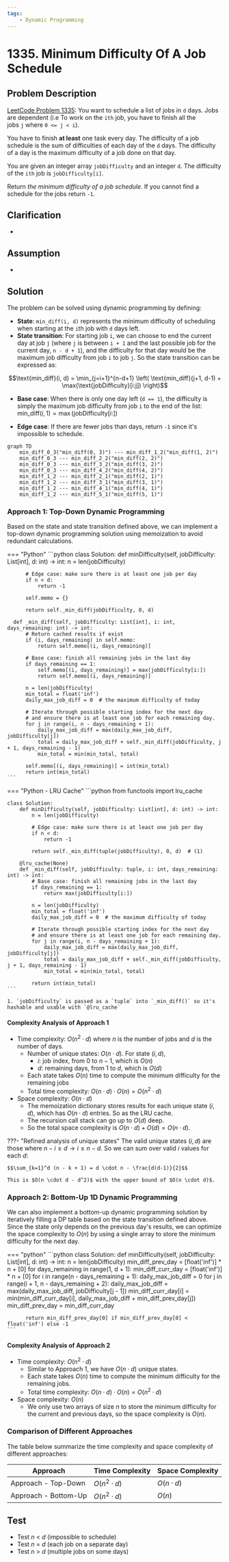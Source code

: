 ```yaml
---
tags:
    - Dynamic Programming
---
```


# 1335. Minimum Difficulty Of A Job Schedule

## Problem Description

[LeetCode Problem 1335](https://leetcode.com/problems/minimum-difficulty-of-a-job-schedule/):
You want to schedule a list of jobs in `d` days. Jobs are dependent (i.e To work on the
`ith` job, you have to finish all the jobs `j` where `0 <= j < i`).

You have to finish **at least** one task every day. The difficulty of a job schedule is
the sum of difficulties of each day of the `d` days. The difficulty of a day is the
maximum difficulty of a job done on that day.

You are given an integer array `jobDifficulty` and an integer `d`. The difficulty of
the `ith` job is `jobDifficulty[i]`.

Return _the minimum difficulty of a job schedule_. If you cannot find a schedule for
the jobs return `-1`.

## Clarification

-

## Assumption

-

## Solution

The problem can be solved using dynamic programming by defining:

- **State**: `min_diff(i, d)` represents the minimum difficulty of scheduling when
starting at the `i`th job with `d` days left.
- **State transition**: For starting job `i`, we can choose to end the current day at
job `j` (where `j` is between `i + 1` and the last possible job for the current day,
`n - d + 1`), and the difficulty for that day would be the maximum job difficulty from
job `i` to job `j`. So the state transition can be expressed as:

$$\text{min_diff}(i, d) = \min_{j=i+1}^{n-d+1} \left( \text{min_diff}(j+1, d-1) + \max(\text{jobDifficulty}[i:j]) \right)$$

- **Base case**: When there is only one day left (`d == 1`), the difficulty is simply the
maximum job difficulty from job `i` to the end of the list: $\text{min_diff}(i, 1) = \max(\text{jobDifficulty}[i:])$

- **Edge case**: If there are fewer jobs than days, return `-1` since it's impossible to
schedule.

```mermaid
graph TD
    min_diff_0_3("min_diff(0, 3)") --- min_diff_1_2("min_diff(1, 2)")
    min_diff_0_3 --- min_diff_2_2("min_diff(2, 2)")
    min_diff_0_3 --- min_diff_3_2("min_diff(3, 2)")
    min_diff_0_3 --- min_diff_4_2("min_diff(4, 2)")
    min_diff_1_2 --- min_diff_2_1("min_diff(2, 1)")
    min_diff_1_2 --- min_diff_3_1("min_diff(3, 1)")
    min_diff_1_2 --- min_diff_4_1("min_diff(4, 1)")
    min_diff_1_2 --- min_diff_5_1("min_diff(5, 1)")
```

### Approach 1: Top-Down Dynamic Programming

Based on the state and state transition defined above, we can implement a top-down dynamic
programming solution using memoization to avoid redundant calculations.

=== "Python"
    ```python
    class Solution:
      def minDifficulty(self, jobDifficulty: List[int], d: int) -> int:
          n = len(jobDifficulty)

          # Edge case: make sure there is at least one job per day
          if n < d:
              return -1

          self.memo = {}

          return self._min_diff(jobDifficulty, 0, d)

      def _min_diff(self, jobDifficulty: List[int], i: int, days_remaining: int) -> int:
          # Return cached results if exist
          if (i, days_remaining) in self.memo:
              return self.memo[(i, days_remaining)]

          # Base case: finish all remaining jobs in the last day
          if days_remaining == 1:
              self.memo[(i, days_remaining)] = max(jobDifficulty[i:])
              return self.memo[(i, days_remaining)]

          n = len(jobDifficulty)
          min_total = float('inf')
          daily_max_job_diff = 0  # the maximum difficulty of today

          # Iterate through possible starting index for the next day
          # and ensure there is at least one job for each remaining day.
          for j in range(i, n - days_remaining + 1):
              daily_max_job_diff = max(daily_max_job_diff, jobDifficulty[j])
              total = daily_max_job_diff + self._min_diff(jobDifficulty, j + 1, days_remaining - 1)
              min_total = min(min_total, total)

          self.memo[(i, days_remaining)] = int(min_total)
          return int(min_total)
    ```

=== "Python - LRU Cache"
    ```python
    from functools import lru_cache

    class Solution:
        def minDifficulty(self, jobDifficulty: List[int], d: int) -> int:
            n = len(jobDifficulty)

            # Edge case: make sure there is at least one job per day
            if n < d:
                return -1

            return self._min_diff(tuple(jobDifficulty), 0, d)  # (1)

        @lru_cache(None)
        def _min_diff(self, jobDifficulty: tuple, i: int, days_remaining: int) -> int:
            # Base case: finish all remaining jobs in the last day
            if days_remaining == 1:
                return max(jobDifficulty[i:])

            n = len(jobDifficulty)
            min_total = float('inf')
            daily_max_job_diff = 0  # the maximum difficulty of today

            # Iterate through possible starting index for the next day
            # and ensure there is at least one job for each remaining day.
            for j in range(i, n - days_remaining + 1):
                daily_max_job_diff = max(daily_max_job_diff, jobDifficulty[j])
                total = daily_max_job_diff + self._min_diff(jobDifficulty, j + 1, days_remaining - 1)
                min_total = min(min_total, total)

            return int(min_total)
    ```

    1. `jobDifficulty` is passed as a `tuple` into `_min_diff()` so it's hashable and usable with `@lru_cache`

#### Complexity Analysis of Approach 1

- Time complexity: $O(n^2 \cdot d)$ where $n$ is the number of jobs and $d$ is the number of days.
    - Number of unique states: $O(n \cdot d)$. For state $(i, d)$,
        - $i$: job index, from $0$ to $n-1$, which is $O(n)$
        - $d$: remaining days, from $1$ to $d$, which is $O(d)$
    - Each state takes $O(n)$ time to compute the minimum difficulty for the remaining jobs
    - Total time complexity: $O(n \cdot d) \cdot O(n) = O(n^2 \cdot d)$
- Space complexity: $O(n \cdot d)$  
    - The memoization dictionary stores results for each unique state $(i, d)$, which
    has $O(n \cdot d)$ entries. So as the LRU cache.
    - The recursion call stack can go up to $O(d)$ deep.
    - So the total space complexity is $O(n \cdot d) + O(d) = O(n \cdot d)$.

???- "Refined analysis of unique states"
    The valid unique states $(i, d)$ are those where $n - i \geq d \rightarrow i \leq n - d$. So we can sum over valid $i$ values for each $d$:

    $$\sum_{k=1}^d (n - k + 1) = d \cdot n - \frac{d(d-1)}{2}$$

    This is $O(n \cdot d - d^2)$ with the upper bound of $O(n \cdot d)$.

### Approach 2: Bottom-Up 1D Dynamic Programming

We can also implement a bottom-up dynamic programming solution by iteratively filling
a DP table based on the state transition defined above. Since the state only depends on
the previous day's results, we can optimize the space complexity to $O(n)$ by using a
single array to store the minimum difficulty for the next day.

=== "python"
    ```python
    class Solution:
      def minDifficulty(self, jobDifficulty: List[int], d: int) -> int:
          n = len(jobDifficulty)
          min_diff_prev_day = [float('inf')] * n + [0]
          for days_remaining in range(1, d + 1):
              min_diff_curr_day = [float('inf')] * n + [0]
              for i in range(n - days_remaining + 1):
                  daily_max_job_diff = 0
                  for j in range(i + 1, n - days_remaining + 2):
                      daily_max_job_diff = max(daily_max_job_diff, jobDifficulty[j - 1])
                      min_diff_curr_day[i] = min(min_diff_curr_day[i], daily_max_job_diff + min_diff_prev_day[j])
              min_diff_prev_day = min_diff_curr_day

          return min_diff_prev_day[0] if min_diff_prev_day[0] < float('inf') else -1
    ```

#### Complexity Analysis of Approach 2

- Time complexity: $O(n^2 \cdot d)$  
    - Similar to Approach 1, we have $O(n \cdot d)$ unique states.
    - Each state takes $O(n)$ time to compute the minimum difficulty for the remaining jobs.
    - Total time complexity: $O(n \cdot d) \cdot O(n) = O(n^2 \cdot d)$
- Space complexity: $O(n)$  
    - We only use two arrays of size $n$ to store the minimum difficulty for the current
    and previous days, so the space complexity is $O(n)$.

### Comparison of Different Approaches

The table below summarize the time complexity and space complexity of different
approaches:

Approach   | Time Complexity | Space Complexity
-----------|-----------------|-----------------
Approach - Top-Down | $O(n^2 \cdot d)$ | $O(n \cdot d)$
Approach - Bottom-Up | $O(n^2 \cdot d)$ | $O(n)$

## Test

- Test $n$ < $d$ (impossible to schedule)
- Test $n$ = $d$ (each job on a separate day)
- Test $n$ > $d$ (multiple jobs on some days)
